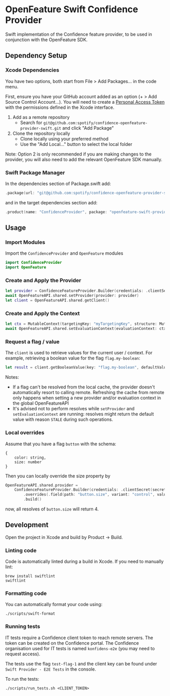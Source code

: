 # OpenFeature Swift Confidence Provider

Swift implementation of the Confidence feature provider, to be used in conjunction with the OpenFeature SDK.

## Dependency Setup

### Xcode Dependencies

You have two options, both start from File > Add Packages... in the code menu.

First, ensure you have your GitHub account added as an option (+ > Add Source Control Account...). You will need to create a [Personal Access Token](https://github.com/settings/tokens) with the permissions defined in the Xcode interface.

1. Add as a remote repository
    * Search for `git@github.com:spotify/confidence-openfeature-provider-swift.git` and click "Add Package"
2. Clone the repository locally
    * Clone locally using your preferred method
    * Use the "Add Local..." button to select the local folder

Note: Option 2 is only recommended if you are making changes to the provider, you will also need to add
the relevant OpenFeature SDK manually.

### Swift Package Manager

In the dependencies section of Package.swift add:
```swift
.package(url: "git@github.com:spotify/confidence-openfeature-provider-swift.git", from: "0.1.0")
```

and in the target dependencies section add:
```swift
.product(name: "ConfidenceProvider", package: "openfeature-swift-provider"),
```

## Usage

### Import Modules

Import the `ConfidenceProvider` and `OpenFeature` modules

```swift
import ConfidenceProvider
import OpenFeature
```

### Create and Apply the Provider

```swift
let provider = ConfidenceFeatureProvider.Builder(credentials: .clientSecret(secret: "mysecret")).build()
await OpenFeatureAPI.shared.setProvider(provider: provider)
let client = OpenFeatureAPI.shared.getClient()
```

### Create and Apply the Context

```swift
let ctx = MutableContext(targetingKey: "myTargetingKey", structure: MutableStructure())
await OpenFeatureAPI.shared.setEvaluationContext(evaluationContext: ctx)
```

### Request a flag / value

The `client` is used to retrieve values for the current user / context. For example, retrieving a boolean value for the
flag `flag.my-boolean`:

```swift
let result = client.getBooleanValue(key: "flag.my-boolean", defaultValue: false)
```

Notes:
- If a flag can't be resolved from the local cache, the provider doesn't automatically resort to calling remote. 
Refreshing the cache from remote only happens when setting a new provider and/or evaluation context in the global OpenFeatureAPI
- It's advised not to perform resolves while `setProvider` and `setEvaluationContext` are running: 
resolves might return the default value with reason `STALE` during such operations. 

### Local overrides

Assume that you have a flag `button` with the schema:
```
{
    color: string,
    size: number
}
```

Then you can locally override the size property by

```swift
OpenFeatureAPI.shared.provider =
    ConfidenceFeatureProvider.Builder(credentials: .clientSecret(secret: "mysecret"))
        .overrides(.field(path: "button.size", variant: "control", value: .integer(4)))
        .build()
```

now, all resolves of `button.size` will return 4.

## Development

Open the project in Xcode and build by Product -> Build.

### Linting code

Code is automatically linted during a build in Xcode. If you need to manually lint:

```shell
brew install swiftlint
swiftlint
```

### Formatting code

You can automatically format your code using:

```shell
./scripts/swift-format
```

### Running tests

IT tests require a Confidence client token to reach remote servers. The token can be created on the Confidence portal. 
The Confidence organisation used for IT tests is named `konfidens-e2e` (you may need to request access).

The tests use the flag `test-flag-1` and the client key can be found under `Swift Provider - E2E Tests` in the console.

To run the tests:

```shell
./scripts/run_tests.sh <CLIENT_TOKEN>
```
